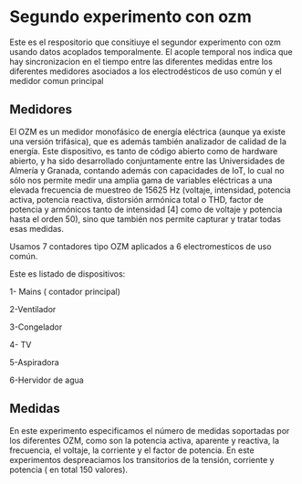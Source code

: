 # Segundo experimento con ozm
Este  es el respositorio que consitiuye el segundor experimento con ozm usando datos acoplados temporalmente. El acople temporal nos indica que  hay sincronizacion en el tiempo entre las diferentes medidas entre los diferentes medidores asociados a los electrodésticos de uso común y el medidor comun principal

## Medidores
El OZM es un medidor monofásico de energía eléctrica (aunque ya existe una versión trifásica), que es además también analizador de calidad de la energía. Este dispositivo, es tanto de código abierto como de hardware abierto, y ha sido desarrollado conjuntamente entre las Universidades de Almería y Granada, contando además con capacidades de IoT, lo cual no sólo nos permite medir una amplia gama de variables eléctricas a una elevada frecuencia de muestreo de 15625 Hz (voltaje, intensidad, potencia activa, potencia reactiva, distorsión armónica total o THD, factor de potencia y armónicos tanto de intensidad [4] como de voltaje y potencia hasta el orden 50), sino que también nos permite capturar y tratar todas esas medidas.

Usamos 7 contadores tipo OZM aplicados  a 6 electromesticos de uso común.

Este es listado de dispositivos:

1- Mains ( contador principal)

2-Ventilador

3-Congelador

4- TV

5-Aspiradora

6-Hervidor de agua


## Medidas

En este experimento especificamos el número de medidas soportadas por los diferentes OZM, como son la potencia activa, aparente y reactiva, la frecuencia, el voltaje, la corriente y el factor de potencia.
En  este experimentos despreaciamos los transitorios de la tensión, corriente y potencia ( en total 150  valores).
